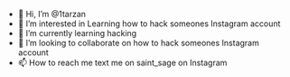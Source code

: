 - 👋 Hi, I’m @1tarzan
- 👀 I’m interested in Learning how to hack someones Instagram account 
- 🌱 I’m currently learning hacking 
- 💞️ I’m looking to collaborate on how to hack someones Instagram account 
- 📫 How to reach me text me on saint_sage on Instagram 

<!---
1tarzan/1tarzan is a ✨ special ✨ repository because its `README.md` (this file) appears on your GitHub profile.
You can click the Preview link to take a look at your changes.
--->
